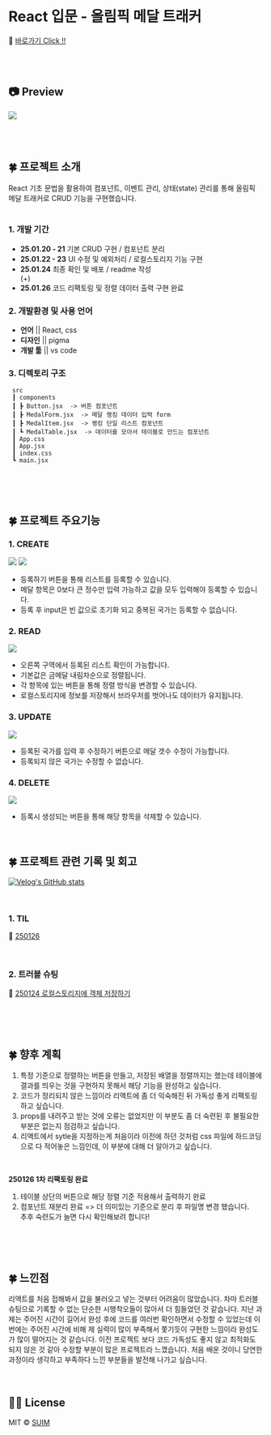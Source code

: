 # React 입문 - 올림픽 메달 트래커

🔗 [바로가기 Click !!]()

<br><br>

## 📷 Preview

<img src="/readme_img/main.png">

<br><br>

## 🍀 프로젝트 소개

React 기초 문법을 활용하여 컴포넌트, 이벤트 관리, 상태(state) 관리를 통해 올림픽 메달 트래커로 CRUD 기능을 구현했습니다.
<br><br>

### 1. 개발 기간

- **25.01.20 - 21** 기본 CRUD 구현 / 컴포넌트 분리
- **25.01.22 - 23** UI 수정 및 예외처리 / 로컬스토리지 기능 구현
- **25.01.24** 최종 확인 및 배포 / readme 작성 <br>
  (+) <br>
- **25.01.26** 코드 리팩토링 및 정렬 데이터 출력 구현 완료
  <br>

### 2. 개발환경 및 사용 언어

- **언어** || React, css
- **디자인** || pigma
- **개발 툴** || vs code
  <br>

### 3. 디렉토리 구조

```
 src
 ┃ components
 ┃ ┣ Button.jsx  -> 버튼 컴포넌트
 ┃ ┣ MedalForm.jsx  -> 메달 랭킹 데이터 입력 form
 ┃ ┣ MedalItem.jsx  -> 랭킹 단일 리스트 컴포넌트
 ┃ ┗ MedalTable.jsx  -> 데이터를 모아서 테이블로 만드는 컴포넌트
 ┃ App.css
 ┃ App.jsx
 ┃ index.css
 ┗ main.jsx

```

<br><br><br>

## 🍀 프로젝트 주요기능

### 1. CREATE

<img src="/readme_img/check1.png">
<img src="/readme_img/check2.png">

- 등록하기 버튼을 통해 리스트를 등록할 수 있습니다.
- 메달 항목은 0보다 큰 정수만 입력 가능하고 값을 모두 입력해야 등록할 수 있습니다.
- 등록 후 input은 빈 값으로 초기화 되고 중복된 국가는 등록할 수 없습니다.
  <br>

### 2. READ

<img src="/readme_img/read.png">

- 오른쪽 구역에서 등록된 리스트 확인이 가능합니다.
- 기본값은 금메달 내림차순으로 정렬됩니다.
- 각 항목에 있는 버튼을 통해 정렬 방식을 변경할 수 있습니다.
- 로컬스토리지에 정보를 저장해서 브라우저를 벗어나도 데이터가 유지됩니다.
  <br>

### 3. UPDATE

<img src="/readme_img/update.png">

- 등록된 국가를 입력 후 수정하기 버튼으로 메달 갯수 수정이 가능합니다.
- 등록되지 않은 국가는 수정할 수 없습니다.
  <br>

### 4. DELETE

<img src="/readme_img/delete.png">

- 등록시 생성되는 버튼을 통해 해당 항목을 삭제할 수 있습니다.
  <br><br><br>

## 🍀 프로젝트 관련 기록 및 회고

[![Velog's GitHub stats](https://velog-readme-stats.vercel.app/api?name=_kimsuim)](https://velog.io/@_kimsuim)

<br>

### 1. TIL

🔗 [250126](https://velog.io/@_kimsuim/TIL250126-리액트-조건문)

<br>

### 2. 트러블 슈팅

🔗 [250124 로컬스토리지에 객체 저장하기](https://velog.io/@_kimsuim/TIL250124-트러블-슈팅-로컬스토리지에-객체-저장하기-또-로컬스토리지랑-싸운-사람)

<br><br><br>

## 🍀 향후 계획

1. 특정 기준으로 정렬하는 버튼을 만들고, 저장된 배열을 정렬까지는 했는데 테이블에 결과를 띄우는 것을 구현하지 못해서 해당 기능을 완성하고 싶습니다.
2. 코드가 정리되지 않은 느낌이라 리액트에 좀 더 익숙해진 뒤 가독성 좋게 리팩토링 하고 싶습니다.
3. props를 내려주고 받는 것에 오류는 없었지만 이 부분도 좀 더 숙련된 후 불필요한 부분은 없는지 점검하고 싶습니다.
4. 리액트에서 sytle을 지정하는게 처음이라 이전에 하던 것처럼 css 파일에 하드코딩으로 다 적어놓은 느낌인데, 이 부분에 대해 더 알아가고 싶습니다.

<br>

**250126 1차 리팩토링 완료**

1. 테이블 상단의 버튼으로 해당 정렬 기준 적용해서 출력하기 완료
2. 컴포넌트 재분리 완료 => 더 의미있는 기준으로 분리 후 파일명 변경 했습니다. <br> 추후 숙련도가 늘면 다시 확인해보려 합니다!

<br><br><br>

## 🍀 느낀점

리액트를 처음 접해봐서 값을 불러오고 넣는 것부터 어려움이 많았습니다. 차마 트러블 슈팅으로 기록할 수 없는 단순한 시행착오들이 많아서 더 힘들었던 것 같습니다. 지난 과제는 주어진 시간이 길어서 완성 후에 코드를 여러번 확인하면서 수정할 수 있었는데 이번에는 주어진 시간에 비해 제 실력이 많이 부족해서 쫓기듯이 구현한 느낌이라 완성도가 많이 떨어지는 것 같습니다. 이전 프로젝트 보다 코드 가독성도 좋지 않고 최적화도 되지 않은 것 같아 수정할 부분이 많은 프로젝트라 느꼈습니다. 처음 배운 것이니 당연한 과정이라 생각하고 부족하다 느낀 부분들을 발전해 나가고 싶습니다.
<br><br><br>

## 👍🏻 License

MIT &copy; [SUIM](mailto:suim0215@gmail.com)
